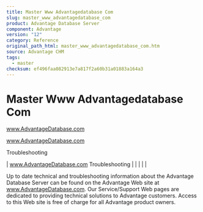 ```yaml
---
title: Master Www Advantagedatabase Com
slug: master_www_advantagedatabase_com
product: Advantage Database Server
component: Advantage
version: "12"
category: Reference
original_path_html: master_www_advantagedatabase_com.htm
source: Advantage CHM
tags:
  - master
checksum: ef496faa082913e7a817f2a60b31a01883a164a3
---
```


# Master Www Advantagedatabase Com

www.AdvantageDatabase.com

www.AdvantageDatabase.com

Troubleshooting

| www.AdvantageDatabase.com  Troubleshooting |  |  |  |  |

Up to date technical and troubleshooting information about the Advantage Database Server can be found on the Advantage Web site at www.AdvantageDatabase.com. Our Service/Support Web pages are dedicated to providing technical solutions to Advantage customers. Access to this Web site is free of charge for all Advantage product owners.
